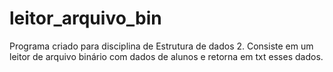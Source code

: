 # leitor_arquivo_bin
Programa criado para disciplina de Estrutura de dados 2. Consiste em um leitor de arquivo binário com dados de alunos e retorna em txt esses dados.
